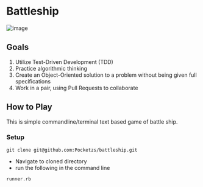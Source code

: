 # Battleship
![image](https://github.com/Pocketzs/battleship/assets/110859604/fa582a0c-b449-4c51-9825-f138d4111e5c)


## Goals

1. Utilize Test-Driven Development (TDD)
2. Practice algorithmic thinking
3. Create an Object-Oriented solution to a problem without being given full specifications
4. Work in a pair, using Pull Requests to collaborate

## How to Play
This is simple commandline/terminal text based game of battle ship.

### Setup
```
git clone git@github.com:Pocketzs/battleship.git
```

- Navigate to cloned directory 
- run the following in the command line
```
runner.rb
```
   
